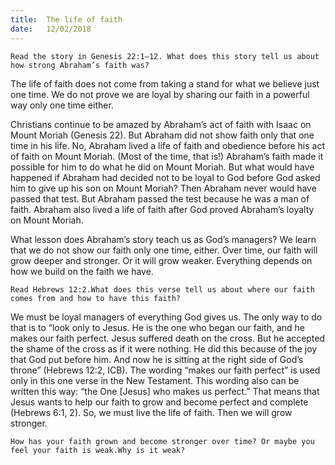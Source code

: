 ```yaml
---
title:  The life of faith
date:   12/02/2018
---
```


`Read the story in Genesis 22:1–12. What does this story tell us about how strong Abraham’s faith was?` 

The life of faith does not come from taking a stand for what we believe just one time. We do not prove we are loyal by sharing our faith in a powerful way only one time either. 

Christians continue to be amazed by Abraham’s act of faith with Isaac on Mount Moriah (Genesis 22). But Abraham did not show faith only that one time in his life. No, Abraham lived a life of faith and obedience before his act of faith on Mount Moriah. (Most of the time, that is!) Abraham’s faith made it possible for him to do what he did on Mount Moriah. But what would have happened if Abraham had decided not to be loyal to God before God asked him to give up his son on Mount Moriah? Then Abraham never would have passed that test. But Abraham passed the test because he was a man of faith. Abraham also lived a life of faith after God proved Abraham’s loyalty on Mount Moriah. 

What lesson does Abraham’s story teach us as God’s managers? We learn that we do not show our faith only one time, either. Over time, our faith will grow deeper and stronger. Or it will grow weaker. Everything depends on how we build on the faith we have. 

`Read Hebrews 12:2.What does this verse tell us about where our faith comes from and how to have this faith?` 

We must be loyal managers of everything God gives us. The only way to do that is to “look only to Jesus. He is the one who began our faith, and he makes our faith perfect. Jesus suffered death on the cross. But he accepted the shame of the cross as if it were nothing. He did this because of the joy that God put before him. And now he is sitting at the right side of God’s throne” (Hebrews 12:2, ICB). The wording “makes our faith perfect” is used only in this one verse in the New Testament. This wording also can be written this way: “the One [Jesus] who makes us perfect.” That means that Jesus wants to help our faith to grow and become perfect and complete (Hebrews 6:1, 2). So, we must live the life of faith. Then we will grow stronger. 

`How has your faith grown and become stronger over time? Or maybe you feel your faith is weak.Why is it weak?`